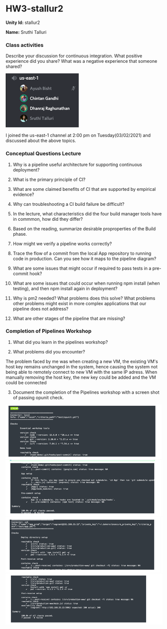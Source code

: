 # HW3-stallur2

**Unity Id:** stallur2

**Name:** Sruthi Talluri 

### Class activities

Describe your discussion for continuous integration. What positive experience did you share? What was a negative experience that someone shared?

<img src="resource_imgs/Discussion.png">

I joined the us-east-1 channel at 2:00 pm on Tuesday(03/02/2021) and discussed about the above topics. 

### Conceptual Questions Lecture

1. Why is a pipeline useful architecture for supporting continuous deployment?

2. What is the primary principle of CI?

3. What are some claimed benefits of CI that are supported by empirical evidence?

4. Why can troubleshooting a CI build failure be difficult?

5. In the lecture, what characteristics did the four build manager tools have in commmon, how did they differ?

6. Based on the reading, summarize desirable proproperties of the Build phase.

7. How might we verify a pipeline works correctly?

8. Trace the flow of a commit from the local App repository to running code in production. Can you see how it maps to the pipeline diagram?

9. What are some issues that might occur if required to pass tests in a pre-commit hook?

10. What are some issues that could occur when running npm install (when testing), and then npm install again in deployment?

11. Why is pm2 needed? What problems does this solve? What problems other problems might exist in more complex applications that our pipeline does not address?

12. What are other stages of the pipeline that are missing?




### Completion of Pipelines Workshop 

1. What did you learn in the pipelines workshop?



2. What problems did you encounter?

The problem faced by me was when creating a new VM, the existing VM's host key remains unchanged in the system, hence causing the system not being able to remotely connect to new VM with the same IP adress. When manually removing the host key, the new key could be added and the VM could be connected


3. Document the completion of the Pipelines workshop with a screen shot of passing opunit check.

<img src="resource_imgs/check1.png">

<img src="resource_imgs/check2.png">

<img src="resource_imgs/check3.png">

<img src="resource_imgs/check4.png">